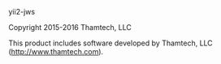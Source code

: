 yii2-jws

Copyright 2015-2016 Thamtech, LLC

This product includes software developed by
Thamtech, LLC (http://www.thamtech.com).